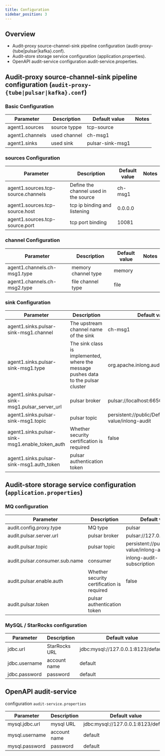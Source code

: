 ```yaml
---
title: Configuration 
sidebar_position: 3
---
```


## Overview

* Audit-proxy source-channel-sink pipeline configuration (audit-proxy-{tube|pulsar|kafka}.conf).
* Audit-store storage service configuration (application.properties).
* OpenAPI audit-service configuration audit-service.properties.

## Audit-proxy source-channel-sink pipeline configuration (`audit-proxy-{tube|pulsar|kafka}.conf`)

### Basic Configuration

| Parameter                         | Description                                        | Default value                                                | Notes                                                   |
|----------------------------|---------------------------------------------|-------------------------------------------------------|--------------------------------------------------------|
| agent1.sources     | source  typpe  |    tcp-source                                            |                                                        |
| agent1.channels            | used channel                         | ch-msg1                                             |                                                        |
| agent1.sinks      | used sink | pulsar-sink-msg1                                            |                                                        |

### sources Configuration

| Parameter                       | Description               | Default value  | Notes                                        |
|---------------------------|--------------------|-------|---------------------------------------------|
| agent1.sources.tcp-source.channels | Define the channel used in the source  | ch-msg1  |                                            |
| agent1.sources.tcp-source.host | tcp ip binding and listening  | 0.0.0.0  |                                            |
| agent1.sources.tcp-source.port         | tcp port binding  | 10081   | |

### channel Configuration

| Parameter                       | Description                      | Default value | Notes |
|--------------------------|----------------------------|------|-----|
| agent1.channels.ch-msg1.type     | memory channel type   | memory    |     |
| agent1.channels.ch-msg2.type  | file channel type | file   |     |

### sink Configuration

| Parameter                     | Description                            | Default value | Notes |
|------------------------|----------------------------------|-------|-----|
| agent1.sinks.pulsar-sink-msg1.channel | The upstream channel name of the sink               | ch-msg1 |     |
| agent1.sinks.pulsar-sink-msg1.type  | The sink class is implemented, where the message pushes data to the pulsar cluster        | org.apache.inlong.audit.sink.PulsarSink     |     |
| agent1.sinks.pulsar-sink-msg1.pulsar_server_url    | pulsar broker            | pulsar://localhost:6650     |     |
| agent1.sinks.pulsar-sink-msg1.topic    | pulsar topic | persistent://public/Default value/inlong-audit     |     |
| agent1.sinks.pulsar-sink-msg1.enable_token_auth    | Whether security certification is required | false     |     |
| agent1.sinks.pulsar-sink-msg1.auth_token    | pulsar authentication token |      |     |

## Audit-store storage service configuration (`application.properties`)

### MQ configuration

| Parameter                         | Description                                        | Default value                                                | Notes         |
|----------------------------|---------------------------------------------|-------------------------------------------------------|---------------|
| audit.config.proxy.type     | MQ type  |    pulsar                                            |               |
| audit.pulsar.server.url           | pulsar broker                         | pulsar://127.0.0.1:6650     | |
| audit.pulsar.topic      | pulsar topic | persistent://public/Default value/inlong-audit     |               |
| audit.pulsar.consumer.sub.name      | consumer | inlong-audit-subscription                                           |               |
| audit.pulsar.enable.auth      | Whether security certification is required | false                                            |               |
| audit.pulsar.token      | pulsar authentication token  |                                            |               |

### MySQL / StarRocks configuration

| Parameter                  | Description   | Default value   | Notes                                        |
|---------------------|---------------|-----------------|---------------------------------------------|
| jdbc.url      | StarRocks URL | jdbc:mysql://127.0.0.1:8123/default |                                            |
| jdbc.username | account name           | default         | |
| jdbc.password | password            | default         | |

## OpenAPI audit-service
configuration `audit-service.properties`

| Parameter                | Description  | Default value  | Notes                                        |
|-------------------|--------------|-------|---------------------------------------------|
| mysql.jdbc.url    | mysql URL    | jdbc:mysql://127.0.0.1:8123/default |                                            |
| mysql.username    | account name | default   | |
| mysql.password    | password     | default   | |